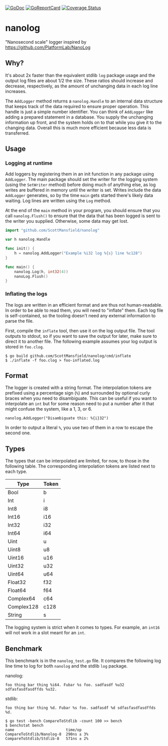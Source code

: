 [![GoDoc](https://godoc.org/github.com/ScottMansfield/nanolog?status.svg)](https://godoc.org/github.com/ScottMansfield/nanolog)
[![GoReportCard](https://goreportcard.com/badge/github.com/ScottMansfield/nanolog)](https://goreportcard.com/report/github.com/ScottMansfield/nanolog)
[![Coverage Status](https://coveralls.io/repos/github/ScottMansfield/nanolog/badge.svg?branch=master)](https://coveralls.io/github/ScottMansfield/nanolog?branch=master)

# nanolog
"Nanosecond scale" logger inspired by https://github.com/PlatformLab/NanoLog

## Why?

It's about 2x faster than the equivalent stdlib `log` package usage and the output log files are about 1/2 the size. These ratios should increase and decrease, respectively, as the amount of unchanging data in each log line increases.

The `AddLogger` method returns a `nanolog.Handle` to an internal data structure that keeps track of the data required to ensure proper operation. This handle is just a simple number identifier. You can think of `AddLogger` like adding a prepared statement in a database. You supply the unchanging information up front, and the system holds on to that while you give it to the changing data. Overall this is much more efficient because less data is transferred.

## Usage

### Logging at runtime

Add loggers by registering them in an init function in any package using `AddLogger`. The main package should set the writer for the logging system (using the `SetWriter` method) before doing much of anything else, as log writes are buffered in memory until the writer is set. Writes include the data `AddLogger` generates, so by the time `main` gets started there's likely data waiting. Log lines are written using the `Log` method.

At the end of the `main` method in your program, you should ensure that you call `nanolog.Flush()` to ensure that the data that has been logged is sent to the writer you supplied. Otherwise, some data may get lost.

```go
import "github.com/ScottMansfield/nanolog"

var h nanolog.Handle

func init() {
    h = nanolog.AddLogger("Example %i32 log %{s} line %c128")
}

func main() {
    nanolog.Log(h, int32(4))
    nanoLog.Flush()
}
```

### Inflating the logs

The logs are written in an efficient format and are thus not human-readable. In order to be able to read them, you will need to "inflate" them. Each log file is self-contained, so the tooling doesn't need any external information to parse the file.

First, compile the `inflate` tool, then use it on the log output file. The tool outputs to stdout, so if you want to save the output for later, make sure to direct it to another file. The following example assumes your log output is stored in `foo.clog`.

```
$ go build github.com/ScottMansfield/nanolog/cmd/inflate
$ ./inflate -f foo.clog > foo-inflated.log
```

## Format

The logger is created with a string format. The interpolation tokens are prefixed using a percentage sign (`%`) and surrounded by optional curly braces when you need to disambiguate. This can be useful if you want to interpolate an `int` but for some reason need to put a number after it that might confuse the system, like a 1, 3, or 6.

```
nanolog.AddLogger("Disambiguate this: %{i}32")
```

In order to output a literal `%`, you use two of them in a row to escape the second one.

## Types

The types that can be interpolated are limited, for now, to those in the following table. The corresponding interpolation tokens are listed next
to each type.

| Type       | Token |
|------------|-------|
| Bool       | b     |
| Int        | i     |
| Int8       | i8    |
| Int16      | i16   |
| Int32      | i32   |
| Int64      | i64   |
| Uint       | u     |
| Uint8      | u8    |
| Uint16     | u16   |
| Uint32     | u32   |
| Uint64     | u64   |
| Float32    | f32   |
| Float64    | f64   |
| Complex64  | c64   |
| Complex128 | c128  |
| String     | s     |

The logging system is strict when it comes to types. For example, an `int16` will not work in a slot meant for an `int`.

## Benchmark

This benchmark is in the `nanolog_test.go` file. It compares the following log line time to log for both `nanolog` and the stdlib `log` package.

nanolog:
```
foo thing bar thing %i64. Fubar %s foo. sadfasdf %u32 sdfasfasdfasdffds %u32.
```

stdlib:
```
foo thing bar thing %d. Fubar %s foo. sadfasdf %d sdfasfasdfasdffds %d.
```

```
$ go test -bench CompareToStdlib -count 100 >> bench
$ benchstat bench
name                       time/op
CompareToStdlib/Nanolog-8  290ns ± 3%
CompareToStdlib/Stdlib-8   571ns ± 2%
```
